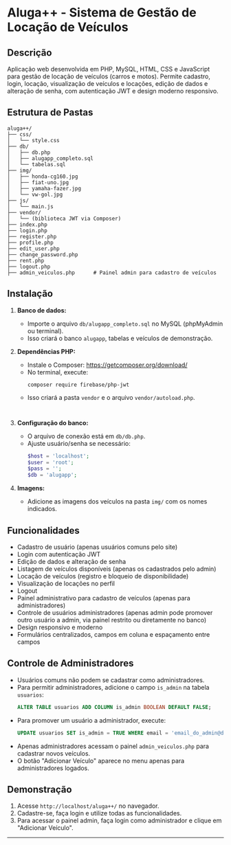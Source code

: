# Aluga++ - Sistema de Gestão de Locação de Veículos

## Descrição
Aplicação web desenvolvida em PHP, MySQL, HTML, CSS e JavaScript para gestão de locação de veículos (carros e motos). Permite cadastro, login, locação, visualização de veículos e locações, edição de dados e alteração de senha, com autenticação JWT e design moderno responsivo.

## Estrutura de Pastas
```
aluga++/
├── css/
│   └── style.css
├── db/
│   ├── db.php
│   ├── alugapp_completo.sql
│   └── tabelas.sql
├── img/
│   ├── honda-cg160.jpg
│   ├── fiat-uno.jpg
│   ├── yamaha-fazer.jpg
│   └── vw-gol.jpg
├── js/
│   └── main.js
├── vendor/
│   └── (biblioteca JWT via Composer)
├── index.php
├── login.php
├── register.php
├── profile.php
├── edit_user.php
├── change_password.php
├── rent.php
├── logout.php
├── admin_veiculos.php      # Painel admin para cadastro de veículos
```

## Instalação
1. **Banco de dados:**
   - Importe o arquivo `db/alugapp_completo.sql` no MySQL (phpMyAdmin ou terminal).
   - Isso criará o banco `alugapp`, tabelas e veículos de demonstração.


2. **Dependências PHP:**
   - Instale o Composer: https://getcomposer.org/download/
   - No terminal, execute:
     ```
     composer require firebase/php-jwt
     ```
   - Isso criará a pasta `vendor` e o arquivo `vendor/autoload.php`.
     ```


3. **Configuração do banco:**
   - O arquivo de conexão está em `db/db.php`.
   - Ajuste usuário/senha se necessário:
     ```php
     $host = 'localhost';
     $user = 'root';
     $pass = '';
     $db = 'alugapp';


4. **Imagens:**
   - Adicione as imagens dos veículos na pasta `img/` com os nomes indicados.

## Funcionalidades
- Cadastro de usuário (apenas usuários comuns pelo site)
- Login com autenticação JWT
- Edição de dados e alteração de senha
- Listagem de veículos disponíveis (apenas os cadastrados pelo admin)
- Locação de veículos (registro e bloqueio de disponibilidade)
- Visualização de locações no perfil
- Logout
- Painel administrativo para cadastro de veículos (apenas para administradores)
- Controle de usuários administradores (apenas admin pode promover outro usuário a admin, via painel restrito ou diretamente no banco)
- Design responsivo e moderno
- Formulários centralizados, campos em coluna e espaçamento entre campos

## Controle de Administradores

- Usuários comuns não podem se cadastrar como administradores.
- Para permitir administradores, adicione o campo `is_admin` na tabela `usuarios`:
  ```sql
  ALTER TABLE usuarios ADD COLUMN is_admin BOOLEAN DEFAULT FALSE;
  ```
- Para promover um usuário a administrador, execute:
  ```sql
  UPDATE usuarios SET is_admin = TRUE WHERE email = 'email_do_admin@dominio.com';
  ```
- Apenas administradores acessam o painel `admin_veiculos.php` para cadastrar novos veículos.
- O botão "Adicionar Veículo" aparece no menu apenas para administradores logados.


## Demonstração
1. Acesse `http://localhost/aluga++/` no navegador.
2. Cadastre-se, faça login e utilize todas as funcionalidades.
3. Para acessar o painel admin, faça login como administrador e clique em "Adicionar Veículo".

---
